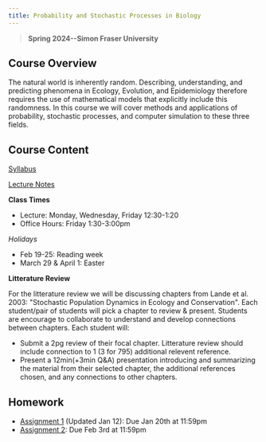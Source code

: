 ```yaml
---
title: Probability and Stochastic Processes in Biology
---
```


> **Spring 2024--Simon Fraser University**

## Course Overview
The natural world is inherently random. Describing, understanding, and predicting phenomena in Ecology, Evolution, and Epidemiology therefore requires the use of mathematical models that explicitly include this randomness.  In this course we will cover methods and applications of probability, stochastic processes, and computer simulation to these three fields.

## Course Content

[Syllabus](Math468_Syllabus.pdf)

[Lecture Notes](LectureNotes.md)

**Class Times**
- Lecture: Monday, Wednesday, Friday 12:30-1:20
- Office Hours: Friday 1:30-3:00pm

*Holidays*
- Feb 19-25: Reading week
- March 29 & April 1: Easter

**Litterature Review**

For the litterature review we will be discussing chapters from Lande et al. 2003: "Stochastic Population Dynamics in Ecology and Conservation".  Each student/pair of students will pick a chapter to review & present.  Students are encourage to collaborate to understand and develop connections between chapters. Each student will:
- Submit a 2pg review of their focal chapter. Litterature review should include connection to 1 (3 for 795) additional relevent reference.
- Present a 12min(+3min Q&A) presentation introducing and summarizing the material from their selected chapter, the additional references chosen, and any connections to other chapters.

## Homework 
- [Assignment 1](Assignment1.pdf) (Updated Jan 12): Due Jan 20th at 11:59pm 
- [Assignment 2](Assignment2.pdf): Due Feb 3rd at 11:59pm
